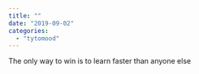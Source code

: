 ```yaml
---
title: ""
date: "2019-09-02"
categories: 
  - "tytomood"
---
```


The only way to win is to learn faster than anyone else
